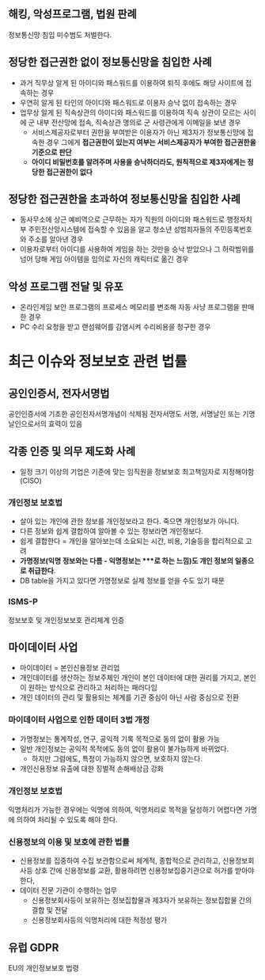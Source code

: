 ## 해킹, 악성프로그램, 법원 판례
정보통신망 침입 미수범도 처벌한다.
## 정당한 접근권한 없이 정보통신망을 침입한 사례
- 과거 직무상 알게 된 아이디와 패스워드를 이용하여 퇴직 후에도 해당 사이트에 접속하는 경우
- 우연히 알게 된 타인의 아이디와 패스워드로 이용자 승낙 없이 접속하는 경우
- 업무상 알게 된 직속상관의 아이디와 패스워드를 이용하여 직속 상관이 모르는 사이에 군 내부 전산망에 접속, 직속상관 명의로 군 사령관에게 이메일을 보낸 경우
	- 서비스제공자로부터 권한을 부여받은 이용자가 아닌 제3자가 정보통신망에 접속한 경우 그에게 **접근권한이 있는지 여부는 서비스제공자가 부여한 접근권한을 기준으로 판단**
	- **아이디 비밀번호를 알려주며 사용을 승낙하더라도, 원칙적으로 제3자에게는 정당한 접근권한이 없다**
## 정당한 접근권한을 초과하여 정보통신망을 침입한 사례
- 동사무소에 상근 예비역으로 근무하는 자가 직원의 아이디와 패스워드로 행정자치부 주민전산망시스템에 접속할 수 있음을 알고 청소년 성범죄자들의 주민등록번호와 주소를 알아낸 경우
- 이용자로부터 아이디를 사용하여 게임을 하는 것만을 승낙 받았으나 그 허락범위를 넘어 당해 게임 아이템을 임의로 자신의 캐릭터로 옮긴 경우
## 악성 프로그램 전달 및 유포
- 온라인게임 보안 프로그램의 프로세스 메모리를 변조해 자동 사냥 프로그램을 판매한 경우
- PC 수리 요청을 받고 랜섬웨어를 감염시켜 수리비용을 청구한 경우
# 최근 이슈와 정보보호 관련 법률

## 공인인증서, 전자서명법
공인인증서에 기초한 공인전자서명개념이 삭제됨
전자서명도 서명, 서명날인 또는 기명날인으로서의 효력이 있음
## 각종 인증 및 의무 제도화 사례
- 일정 크기 이상의 기업은 기준에 맞는 임직원을 정보보호 최고책임자로 지정해야함 (CISO)
### 개인정보 보호법
- 살아 있는 개인에 관한 정보를 개인정보라고 한다. 죽으면 개인정보가 아니다.
- 다른 정보와 쉽게 결합하여 알아볼 수 있는 정보라면 개인정보다.
- 쉽게 결합한다 = 개인을 알아보는데 소요되는 시간, 비용, 기술등을 합리적으로 고려
- **가명정보(익명 정보와는 다름 - 익명정보는 \*\*\*로 하는 느낌)도 개인 정보의 일종으로 취급한다**.
- DB table을 가지고 있다면 가명정보로 실제 정보를 얻을 수도 있기 때문
### ISMS-P
정보보호 및 개인정보보호 관리체계 인증
## 마이데이터 사업
- 마이데이터 = 본인신용정보 관리업
- 개인데이터를 생산하는 정보주체인 개인이 본인 데이터에 대한 권리를 가지고, 본인이 원하는 방식으로 관리하고 처리하는 패러다임
- 개인 데이터의 관리 및 활용되는 체계를 기관 중심이 아닌 사람 중심으로 전환
### 마이데이터 사업으로 인한 데이터 3법 개정
- 가명정보는 통계작성, 연구, 공익적 기록 목적으로 동의 없이 활용 가능
- 일반 개인정보는 공익적 목적에도 동의 없이 활용이 불가능하게 바뀌었다.
	- 하지만 그럼에도, 특정이 가능하지 않으면, 보호하지 않는다.
- 개인신용정보 유출에 대한 징벌적 손해배상금 강화
### 개인정보 보호법
익명처리가 가능한 경우에는 익명에 의하여, 익명처리로 목적을 달성하기 어렵다면 가명에 의하여 처리될 수 있도록 해야 한다.
### 신용정보의 이용 및 보호에 관한 법률
- 신용정보를 집중하여 수집 보관함으로써 체계적, 종합적으로 관리하고, 신용정보회사등 상호 간에 신용정보를 교환, 활용하려면 신용정보집중기관으로 허가를 받아야 한다,
- 데이터 전문 기관이 수행하는 업무
	- 신용정보회사등이 보유하는 정보집합물과 제3자가 보유하는 정보집합물 간의 결합 및 전달
	- 신용정보회사등의 익명처리에 대한 적정성 평가
## 유럽 GDPR
EU의 개인정보보호 법령
